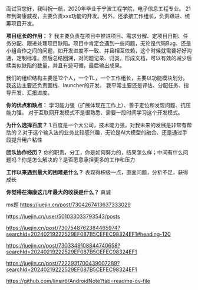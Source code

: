 面试官您好，我叫祝一航，2020年毕业于宁波工程学院，电子信息工程专业。
21年到海康威视，主要负责xxx功能的开发。另外，还承接工作组长，负责跟进、统筹项目开发。

**项目组长的作用：？**
我主要负责在项目中推进项目、需求分解、定项目日期、任务分配、跟进处理项目缺陷。项目中肯定会遇到一些问题，无论是代码Bug、还是小组合作之间的问题，如开发进度不一致、并且相互依赖，这个时候就需要好好沟通，定制标准。然后总结回溯，对问题记录、归类，形成文档，可以有效的减少后续类似缺陷的数量，并且有迹可循，最后输出成果。

我们的组织结构主要是12个人，一个TL，一个工作组长，主要以功能模块划分。我这边主要还负责画线、launcher的开发。
我平常主要还是评估、分配任务、指导开发、汇报进度。

**你的优点和缺点：**
学习能力强（扩展体现在工作上）、善于定位和发现问题、抗压能力强。
对于互联网开发模式不是很熟悉、需要一段时间学习这个开发模式。

**为什么选择百度？**
1.百度是一个大公司，技术能力强，对我未来的发展是非常有帮助的
2.对于这个输入法的业务比较感兴趣，无论是AI大模型的融合、还是通过手段提升用户粘性
	
**团队协作经历？**
你的职责，分工，你是如何努力的，结果怎么样；中间有什么问题吗？你是怎么解决的？是否愿意承担更多的工作和压力

**工作以来遇到最大的困难是什么？**
表现得积极一点，直面问题，分析不足，获得成长
	
**你觉得在海康这几年最大的收获是什么？**
真诚

ms题
https://juejin.cn/post/7304267413637333029

https://juejin.cn/user/501033033793543/posts

https://juejin.cn/post/7307548762384465974?searchId=20240219222529EF087B5CEFEC98324EF1#heading-120

https://juejin.cn/post/7303349108844740658?searchId=20240219222529EF087B5CEFEC98324EF1

https://juejin.cn/post/7222931700439007289?searchId=20240219222529EF087B5CEFEC98324EF1

https://github.com/linsir6/AndroidNote?tab=readme-ov-file
